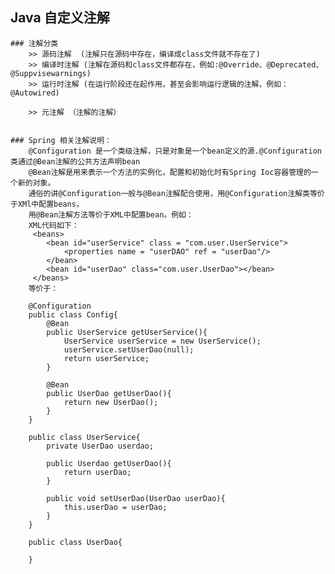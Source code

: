 ## Java 自定义注解

    ### 注解分类
        >> 源码注解  (注解只在源码中存在，编译成class文件就不存在了)
        >> 编译时注解 (注解在源码和class文件都存在，例如:@Override、@Deprecated、@Suppvisewarnings)
        >> 运行时注解 (在运行阶段还在起作用，甚至会影响运行逻辑的注解，例如：@Autowired)
        
        >> 元注解 （注解的注解）       
  
    
    ### Spring 相关注解说明：
        @Configuration 是一个类级注解，只是对象是一个bean定义的源.@Configuration类通过@Bean注解的公共方法声明bean
        @Bean注解是用来表示一个方法的实例化，配置和初始化时有Spring Ioc容器管理的一个新的对象。
        通俗的讲@Configuration一般与@Bean注解配合使用，用@Configuration注解类等价于XMl中配置beans，
        用@Bean注解方法等价于XML中配置bean。例如：
        XML代码如下：
         <beans>
            <bean id="userService" class = "com.user.UserService">
                <properties name = "userDAO" ref = "userDao"/> 
            </bean>
            <bean id="userDao" class="com.user.UserDao"></bean>
         </beans>
        等价于：
        
        @Configuration
        public class Config{
            @Bean
            public UserService getUserService(){
                UserService userService = new UserService();
                userService.setUserDao(null);
                return userService;
            }
            
            @Bean
            public UserDao getUserDao(){
                return new UserDao();
            }
        } 
        
        public class UserService{
            private UserDao userdao;
            
            public Userdao getUserDao(){
                return userDao;
            }
            
            public void setUserDao(UserDao userDao){
                this.userDao = userDao;
            }
        }
        
        public class UserDao{
        
        }